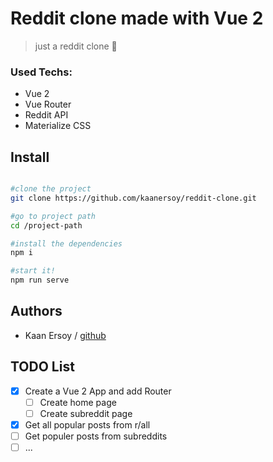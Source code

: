 # Reddit clone made with Vue 2

> just a reddit clone 🐶

### Used Techs:

- Vue 2
- Vue Router
- Reddit API
- Materialize CSS

## Install

```bash

#clone the project
git clone https://github.com/kaanersoy/reddit-clone.git

#go to project path
cd /project-path

#install the dependencies
npm i

#start it!
npm run serve

```

## Authors

- Kaan Ersoy / [github](https://github.com/kaanersoy)

## TODO List

- [x] Create a Vue 2 App and add Router
  - [ ] Create home page
  - [ ] Create subreddit page
- [x] Get all popular posts from r/all
- [ ] Get populer posts from subreddits
- [ ] ...
